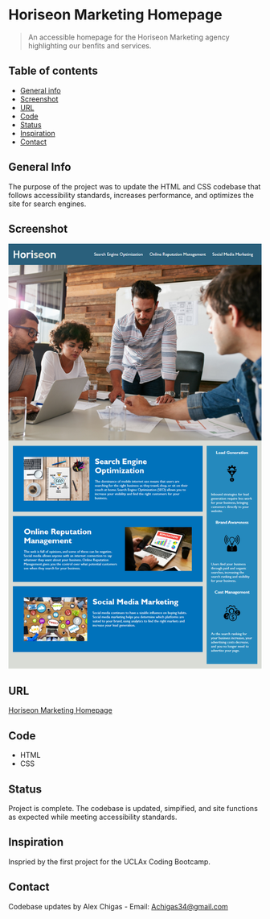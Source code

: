 # Horiseon Marketing Homepage
> An accessible homepage for the Horiseon Marketing agency highlighting our benfits and services.

## Table of contents
* [General info](#general-info)
* [Screenshot](#screenshot)
* [URL](#URL)
* [Code](#Code)
* [Status](#status)
* [Inspiration](#inspiration)
* [Contact](#contact)

## General Info
The purpose of the project was to update the HTML and CSS codebase that follows accessibility standards, increases performance, and optimizes the site for search engines. 

## Screenshot
![Screen print of Horiseon's homepage](./assets/images/Horiseon.png)

## URL
[Horiseon Marketing Homepage](https://achigas.github.io/Horiseon-Challenge1/)

## Code
* HTML
* CSS

## Status
Project is complete. The codebase is updated, simpified, and site functions as expected while meeting accessibility standards. 

## Inspiration
Inspried by the first project for the UCLAx Coding Bootcamp. 

## Contact
Codebase updates by Alex Chigas - Email: Achigas34@gmail.com